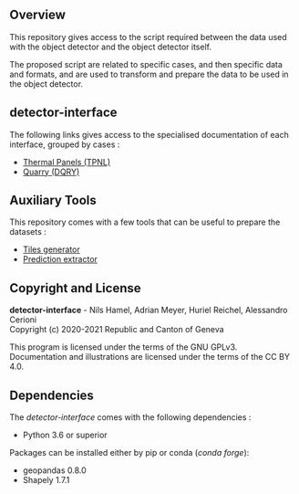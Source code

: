 ## Overview

This repository gives access to the script required between the data used with the object detector and the object detector itself.

The proposed script are related to specific cases, and then specific data and formats, and are used to transform and prepare the data to be used in the object detector.

## detector-interface

The following links gives access to the specialised documentation of each interface, grouped by cases :

* [Thermal Panels (TPNL)](interface_proj-tpnl)
* [Quarry (DQRY)](interface_proj-dqry)

## Auxiliary Tools

This repository comes with a few tools that can be useful to prepare the datasets :

* [Tiles generator](tools/tile-generator)
* [Prediction extractor](tools/extract-prediction)

## Copyright and License

**detector-interface** - Nils Hamel, Adrian Meyer, Huriel Reichel, Alessandro Cerioni <br >
Copyright (c) 2020-2021 Republic and Canton of Geneva

This program is licensed under the terms of the GNU GPLv3. Documentation and illustrations are licensed under the terms of the CC BY 4.0.

## Dependencies

The _detector-interface_ comes with the following dependencies :

* Python 3.6 or superior

Packages can be installed either by pip or conda (*conda forge*):

* geopandas 0.8.0
* Shapely 1.7.1
